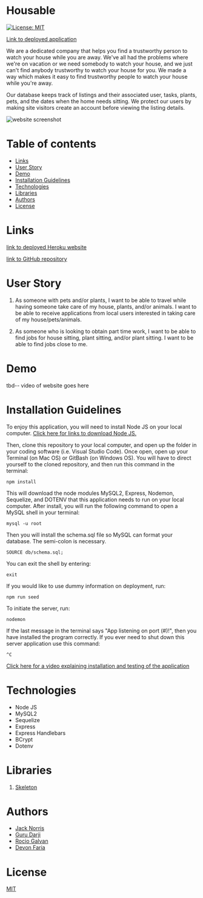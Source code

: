 # Housable

[![License: MIT](https://img.shields.io/badge/License-MIT-yellow.svg)](https://opensource.org/licenses/MIT)

[Link to deployed application](https://hidden-earth-95543.herokuapp.com/)

We are a dedicated company that helps you find a trustworthy person to watch your house while you are away. We've all had the problems where we're on vacation or we need somebody to watch your house, and we just can't find anybody trustworthy to watch your house for you. We made a way which makes it easy to find trustworthy people to watch your house while you're away.

Our database keeps track of listings and their associated user, tasks, plants, pets, and the dates when the home needs sitting. We protect our users by making site visitors create an account before viewing the listing details.  

![website screenshot](./public/images/)


Table of contents
=================

   * [Links](#links)
   * [User Story](#user-story)
   * [Demo](#demo)
   * [Installation Guidelines](#installation-guidelines)
   * [Technologies](#technologies)
   * [Libraries](libraries)
   * [Authors](#authors)
   * [License](#license)
    

Links
=================   

[link to deployed Heroku website](#)

[link to GitHub repository](https://github.com/devonfaria/housable)



User Story
=================

1. As someone with pets and/or plants, I want to be able to travel while having someone take care of my house, plants, and/or animals. I want to be able to receive applications from local users interested in taking care of my house/pets/animals.

2. As someone who is looking to obtain part time work, I want to be able to find jobs for house sitting, plant sitting, and/or plant sitting. I want to be able to find jobs close to me. 


Demo
=================

tbd-- video of website goes here


Installation Guidelines
=================

To enjoy this application, you will need to install Node JS on your local computer. [Click here for links to download Node JS.](https://nodejs.org/en/download/)

Then, clone this repository to your local computer, and open up the folder in your coding software (i.e. Visual Studio Code). Once open, open up your Terminal (on Mac OS) or GitBash (on Windows OS). You will have to direct yourself to the cloned repository, and then run this command in the terminal: 

`npm install`

This will download the node modules MySQL2, Express, Nodemon, Sequelize, and DOTENV that this application needs to run on your local computer. After install, you will run the following command to open a MySQL shell in your terminal: 

`mysql -u root` 

Then you will install the schema.sql file so MySQL can format your database. The semi-colon is necessary.

`SOURCE db/schema.sql;`

You can exit the shell by entering:

`exit`

If you would like to use dummy information on deployment, run:

`npm run seed`

To initiate the server, run:

`nodemon`

If the last message in the terminal says "App listening on port (#)!", then you have installed the program correctly. If you ever need to shut down this server application use this command:

`^C`

[Click here for a video explaining installation and testing of the application](https://drive.google.com/file/d/18LL3mpnkWB_sBItLjntgRZ4OAQmvft6M/view?usp=sharing)

Technologies
=================

* Node JS
* MySQL2
* Sequelize
* Express
* Express Handlebars
* BCrypt
* Dotenv


Libraries
================= 
1. [Skeleton](http://getskeleton.com/)


Authors
=================

 - [Jack Norris](https://github.com/jacksonnorris)
 - [Guru Darji](https://github.com/Guru-Darji)
 - [Rocio Galvan](https://www.linkedin.com/in/rocio-galvan/)
 - [Devon Faria](https://github.com/devonfaria)

 License
=================

[MIT](./LICENSE)